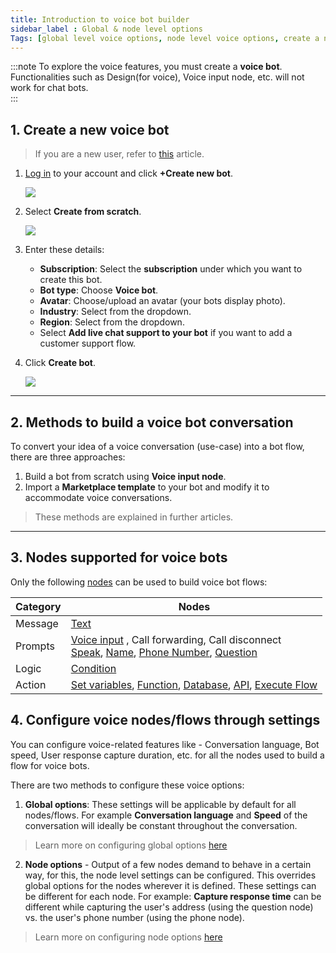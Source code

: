 ```yaml
---
title: Introduction to voice bot builder 
sidebar_label : Global & node level options 
Tags: [global level voice options, node level voice options, create a new voice bot]
---
```


:::note
To explore the voice features, you must create a **voice bot**. 
Functionalities such as Design(for voice), Voice input node, etc. will not work for chat bots.  
:::

## 1. Create a new voice bot 

> If you are a new user, refer to [this](https://docs.yellow.ai/docs/platform_concepts/Getting%20Started/account-setup) article. 


1. [Log in](https://cloud.yellow.ai) to your account and click **+Create new bot**.

    ![](https://i.imgur.com/wAbVsH9.png)

2. Select **Create from scratch**. 

    ![](https://i.imgur.com/0LG3d7y.png)

3. Enter these details: 
    - **Subscription**: Select the **subscription** under which you want to create this bot.
    - **Bot type**: Choose **Voice bot**. 
    - **Avatar**: Choose/upload an avatar (your bots display photo).
    - **Industry**: Select from the dropdown. 
    - **Region**: Select from the dropdown.
    - Select **Add live chat support to your bot** if you want to add a customer support flow.

4. Click **Create bot**. 

    ![](https://i.imgur.com/u2UEI56.png)

--------

## 2. Methods to build a voice bot conversation 


To convert your idea of a voice conversation (use-case) into a bot flow, there are three approaches: 

1. Build a bot from scratch using **Voice input node**. 
2. Import a **Marketplace template** to your bot and modify it to accommodate voice conversations.

> These methods are explained in further articles. 


-------

## 3. Nodes supported for voice bots 



Only the following [nodes](https://docs.yellow.ai/docs/platform_concepts/studio/build/nodes) can be used to build voice bot flows: 

| Category            | Nodes                                     |
| ------------------- | ----------------------------------------- |
|Message|[Text](https://docs.yellow.ai/docs/platform_concepts/studio/build/nodes/message-nodes1) |
| Prompts | [Voice input](https://docs.yellow.ai/docs/cookbooks/voice-as-channel/build/usingvoiceinput) , Call forwarding, Call disconnect <br/>[Speak](https://docs.yellow.ai/docs/platform_concepts/studio/build/nodes/prompt-nodes/#28-speak), [Name](https://docs.yellow.ai/docs/platform_concepts/studio/build/nodes/prompt-nodes/#12-name), [Phone Number](https://docs.yellow.ai/docs/platform_concepts/studio/build/nodes/prompt-nodes/#13-phone), [Question](https://docs.yellow.ai/docs/platform_concepts/studio/build/nodes/prompt-nodes/#11-question)|
| Logic               | [Condition](https://docs.yellow.ai/docs/platform_concepts/studio/build/nodes/logic-nodes#1-condition)                                 |
|    Action                 |   [Set variables](https://docs.yellow.ai/docs/platform_concepts/studio/build/nodes/action-nodes#22-variables), [Function](https://docs.yellow.ai/docs/platform_concepts/studio/build/nodes/action-nodes#24-function), [Database](https://docs.yellow.ai/docs/platform_concepts/studio/build/nodes/action-nodes#23-database), [API](https://docs.yellow.ai/docs/platform_concepts/studio/build/nodes/action-nodes#21-api), [Execute Flow](https://docs.yellow.ai/docs/platform_concepts/studio/build/nodes/action-nodes#15-execute-flow)     |



## 4. Configure voice nodes/flows through settings 


You can configure voice-related features like - Conversation language, Bot speed, User response capture duration, etc. for all the nodes used to build a flow for voice bots.


There are two methods to configure these voice options:

1. **Global options**: These settings will be applicable by default for all nodes/flows. For example **Conversation language** and **Speed** of the conversation will ideally be constant throughout the conversation.

> Learn more on configuring global options [here](https://docs.yellow.ai/docs/platform_concepts/studio/tools#25-voice)


2. **Node options** - Output of a few nodes demand to behave in a certain way, for this, the node level settings can be configured. This overrides global options for the nodes wherever it is defined. These settings can be different for each node. For example: **Capture response time** can be different while capturing the user's address (using the question node) vs. the user's phone number (using the phone node). 

> Learn more on configuring node options [here](https://docs.yellow.ai/docs/platform_concepts/studio/build/nodes#32-configure-node-for-a-voice-bot)

